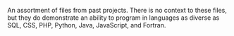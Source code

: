 An assortment of files from past projects. There is no context to these files, but they do 
demonstrate an ability to program in languages as diverse as
SQL, CSS, PHP, Python, Java, JavaScript, and Fortran.
